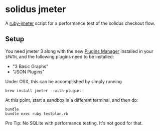 
# solidus jmeter

A [ruby-jmeter](https://github.com/flood-io/ruby-jmeter) script for a performance test of the solidus checkout flow.

## Setup

You need jmeter 3 along with the new [Plugins Manager](https://jmeter-plugins.org/wiki/PluginsManager/) installed in your `$PATH`, and the following plugins need to be installed:

- "3 Basic Graphs"
- "JSON Plugins"

Under OSX, this can be accomplished by simply running
```
brew install jmeter --with-plugins
```

At this point, start a sandbox in a different terminal, and then do:

```
bundle
bundle exec ruby testplan.rb
```

Pro Tip: No SQLite with performance testing. It's not good for that.
